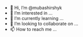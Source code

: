 - 👋 Hi, I’m @mubashirshyk
- 👀 I’m interested in ...
- 🌱 I’m currently learning ...
- 💞️ I’m looking to collaborate on ...
- 📫 How to reach me ...

<!---
mubashirshyk/mubashirshyk is a ✨ special ✨ repository because its `README.md` (this file) appears on your GitHub profile.
You can click the Preview link to take a look at your changes.
--->
